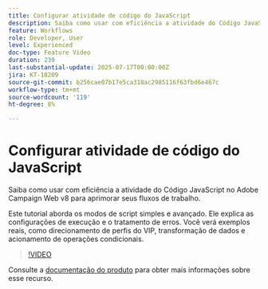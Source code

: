 ```yaml
---
title: Configurar atividade de código do JavaScript
description: Saiba como usar com eficiência a atividade do Código JavaScript no Adobe Campaign Web v8 para aprimorar seus fluxos de trabalho. Este tutorial aborda os modos de script simples e avançado. Ele explica as configurações de execução e o tratamento de erros. Você verá exemplos reais, como direcionamento de perfis do VIP, transformação de dados e acionamento de operações condicionais.
feature: Workflows
role: Developer, User
level: Experienced
doc-type: Feature Video
duration: 239
last-substantial-update: 2025-07-17T00:00:00Z
jira: KT-18209
source-git-commit: b256cae07b17e5ca318ac2985116f63fbd6e467c
workflow-type: tm+mt
source-wordcount: '119'
ht-degree: 8%

---
```



# Configurar atividade de código do JavaScript

Saiba como usar com eficiência a atividade do Código JavaScript no Adobe Campaign Web v8 para aprimorar seus fluxos de trabalho.

Este tutorial aborda os modos de script simples e avançado. Ele explica as configurações de execução e o tratamento de erros. Você verá exemplos reais, como direcionamento de perfis do VIP, transformação de dados e acionamento de operações condicionais.

>[!VIDEO](https://video.tv.adobe.com/v/3464918/?learn=on&enablevpops)

Consulte a [documentação do produto](https://experienceleague.adobe.com/en/docs/campaign-web/v8/wf/design-workflows/javascript-code) para obter mais informações sobre esse recurso.
